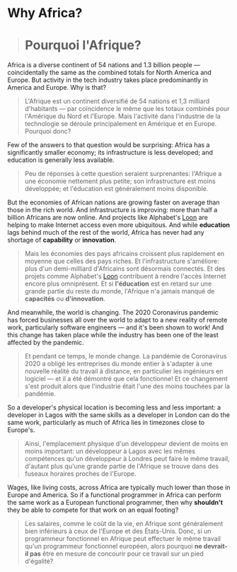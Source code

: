 # Why Africa?
> # Pourquoi l'Afrique?

Africa is a diverse continent of 54 nations and 1.3 billion people — coincidentally the same as the combined
totals for North America and Europe. But activity in the tech industry takes place predominantly in America and
Europe. Why is that?
> L'Afrique est un continent diversifié de 54 nations et 1,3 milliard d'habitants — par coïncidence le même que
> les totaux combinés pour l'Amérique du Nord et l'Europe. Mais l'activité dans l'industrie de la technologie se
> déroule principalement en Amérique et en Europe. Pourquoi donc?

Few of the answers to that question would be surprising: Africa has a significantly smaller economy; its
infrastructure is less developed; and education is generally less available.
> Peu de réponses à cette question seraient surprenantes: l'Afrique a une économie nettement plus petite; son
> infrastructure est moins développée; et l'éducation est généralement moins disponible.

But the economies of African nations are growing faster on average than those in the rich world. And
infrastructure is improving: more than half a billion Africans are now online. And projects like Alphabet's
[Loon](https://loon.com/) are helping to make Internet access even more ubiquitous. And while **education** lags
behind much of the rest of the world, Africa has never had any shortage of **capability** or **innovation**.
> Mais les économies des pays africains croissent plus rapidement en moyenne que celles des pays riches. Et
> l'infrastructure s'améliore: plus d'un demi-milliard d'Africains sont désormais connectés. Et des projets
> comme Alphabet's [Loon](https://loon.com/) contribuent à rendre l'accès Internet encore plus omniprésent. Et
> si **l'éducation** est en retard sur une grande partie du reste du monde, l'Afrique n'a jamais manqué de
> **capacités** ou **d'innovation**.

And meanwhile, the world is changing. The 2020 Coronavirus pandemic has forced businesses all over the world to
adapt to a new reality of remote work, particularly software engineers — and it's been shown to work! And this
change has taken place while the industry has been one of the least affected by the pandemic.
> Et pendant ce temps, le monde change. La pandémie de Coronavirus 2020 a obligé les entreprises du monde entier
> à s'adapter à une nouvelle réalité du travail à distance, en particulier les ingénieurs en logiciel — et il a
> été démontré que cela fonctionne! Et ce changement s'est produit alors que l'industrie était l'une des moins
> touchées par la pandémie.

So a developer's physical location is becoming less and less important: a developer in Lagos with the same
skills as a developer in London can do the same work, particularly as much of Africa lies in timezones close to
Europe's.
> Ainsi, l'emplacement physique d'un développeur devient de moins en moins important: un développeur à Lagos
> avec les mêmes compétences qu'un développeur à Londres peut faire le même travail, d'autant plus qu'une grande
> partie de l'Afrique se trouve dans des fuseaux horaires proches de l'Europe.

Wages, like living costs, across Africa are typically much lower than those in Europe and America. So if a
functional programmer in Africa can perform the same work as a European functional programmer, then why
**shouldn't** they be able to compete for that work on an equal footing?
> Les salaires, comme le coût de la vie, en Afrique sont généralement bien inférieurs à ceux de l'Europe et des
> États-Unis. Donc, si un programmeur fonctionnel en Afrique peut effectuer le même travail qu'un programmeur
> fonctionnel européen, alors pourquoi **ne devrait-il pas** être en mesure de concourir pour ce travail sur un
> pied d'égalité?